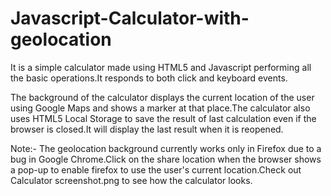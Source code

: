 # Javascript-Calculator-with-geolocation
It is a simple calculator made using HTML5 and Javascript performing all the basic operations.It responds to both click and keyboard events.

The background of the calculator displays the current location of the user using Google Maps and shows a marker at that place.The calculator also uses HTML5 Local Storage to save the result of last calculation even if the browser is closed.It will display the last result when it is reopened.

Note:- 
The geolocation background currently works only in Firefox due to a bug in Google Chrome.Click on the share location when the browser shows a pop-up to enable firefox to use the user's current location.Check out Calculator screenshot.png to see how the calculator looks.
